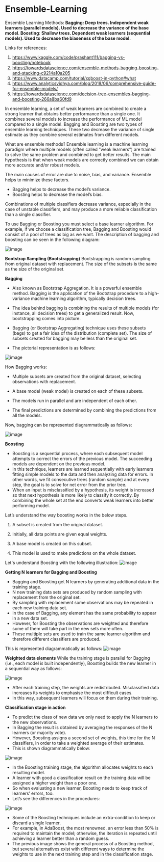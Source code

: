 # Ensemble-Learning
Ensemble Learning Methods:
**Bagging: Deep trees. Independent weak learners (parallel models). Used to decrease the variance of the base model.
Boosting: Shallow trees. Dependent weak learners (sequential models). Used to decrease the biaseness of the base model.**

Links for references:
1. https://www.kaggle.com/code/prashant111/bagging-vs-boosting/notebook
2. https://towardsdatascience.com/ensemble-methods-bagging-boosting-and-stacking-c9214a10a205
3. https://www.datacamp.com/tutorial/xgboost-in-python#what
4. https://www.analyticsvidhya.com/blog/2018/06/comprehensive-guide-for-ensemble-models/
5. https://towardsdatascience.com/decision-tree-ensembles-bagging-and-boosting-266a8ba60fd9

In ensemble learning, a set of weak learners are combined to create a strong learner that obtains better performance than a single one. It combines several models to increase the performance of ML model compared to a single model. Bagging and Boosting are two types of ensemble learning techniques. These two decrease the variance of single estimate as they combine several estimates from different models.

What are ensemble methods?
Ensemble learning is a machine learning paradigm where multiple models (often called “weak learners”) are trained to solve the same problem and combined to get better results. The main hypothesis is that when weak models are correctly combined we can obtain more accurate and/or robust models.

The main causes of error are due to noise, bias, and variance. Ensemble helps to minimize these factors.

+ Bagging helps to decrease the model’s variance.
+ Boosting helps to decrease the model’s bias.

Combinations of multiple classifiers decrease variance, especially in the case of unstable classifiers, and may produce a more reliable classification than a single classifier.

To use Bagging or Boosting you must select a base learner algorithm. For example, if we choose a classification tree, Bagging and Boosting would consist of a pool of trees as big as we want. The description of bagging and boosting can be seen in the following diagram:

![image](https://user-images.githubusercontent.com/96954071/173231121-4aaf0a75-5e3c-4e7e-a0bd-63efdab82a0d.png)

**Bootstrap Sampling (Bootstrapping)**
Bootstrapping is random sampling from original dataset with replacement. The size of the subsets is the same as the size of the original set.

**Bagging**
+ Also known as Bootstrap Aggregation. It is a powerful ensemble method. Bagging is the application of the Bootstrap procedure to a high-variance machine learning algorithm, typically decision trees.

+ The idea behind bagging is combining the results of multiple models (for instance, all decision trees) to get a generalized result. Now, bootstrapping comes into picture.

+ Bagging (or Bootstrap Aggregating) technique uses these subsets (bags) to get a fair idea of the distribution (complete set). The size of subsets created for bagging may be less than the original set.

+ The pictorial representation is as follows:

![image](https://user-images.githubusercontent.com/96954071/173240546-7ea9d5f3-aa22-4bbe-aa4c-ed9afe879189.png)

How Bagging works:

+ Multiple subsets are created from the original dataset, selecting observations with replacement.

+ A base model (weak model) is created on each of these subsets.

+ The models run in parallel and are independent of each other.

+ The final predictions are determined by combining the predictions from all the models.

Now, bagging can be represented diagrammatically as follows:

![image](https://user-images.githubusercontent.com/96954071/173240617-1a9d2e9a-9cb7-46fe-9112-3f489adcc5ac.png)

**Boosting**

* Boosting is a sequential process, where each subsequent model attempts to correct the errors of the previous model. The succeeding models are dependent on the previous model.
* In this technique, learners are learned sequentially with early learners fitting simple models to the data and then analyzing data for errors. In other words, we fit consecutive trees (random sample) and at every step, the goal is to solve for net error from the prior tree.
* When an input is misclassified by a hypothesis, its weight is increased so that next hypothesis is more likely to classify it correctly. By combining the whole set at the end converts weak learners into better performing model.
 
Let’s understand the way boosting works in the below steps.

1. A subset is created from the original dataset.

2. Initially, all data points are given equal weights.

3. A base model is created on this subset.

4. This model is used to make predictions on the whole dataset.

Let's understand Boosting with the following illustration:
![image](https://user-images.githubusercontent.com/96954071/173283063-f549805b-3fdc-467c-a997-179be2905d51.png)

**Getting N learners for Bagging and Boosting**

+ Bagging and Boosting get N learners by generating additional data in the training stage.
+ N new training data sets are produced by random sampling with replacement from the original set.
+ By sampling with replacement some observations may be repeated in each new training data set.
+ In the case of Bagging, any element has the same probability to appear in a new data set.
+ However, for Boosting the observations are weighted and therefore some of them will take part in the new sets more often.
+ These multiple sets are used to train the same learner algorithm and therefore different classifiers are produced.

This is represented diagrammatically as follows:
![image](https://user-images.githubusercontent.com/96954071/173543234-203158bd-c016-4ce8-81ad-8b2fddcbf2bb.png)

**Weighted data elements**
While the training stage is parallel for Bagging (i.e., each model is built independently), Boosting builds the new learner in a sequential way as follows:

![image](https://user-images.githubusercontent.com/96954071/173543653-44118298-ddc2-4223-8183-9a0f67f47e37.png)

+ After each training step, the weights are redistributed. Misclassified data increases its weights to emphasise the most difficult cases.
+ In this way, subsequent learners will focus on them during their training.

**Classification stage in action**
+ To predict the class of new data we only need to apply the N learners to the new observations.
+ In Bagging the result is obtained by averaging the responses of the N learners (or majority vote).
+ However, Boosting assigns a second set of weights, this time for the N classifiers, in order to take a weighted average of their estimates.
+ This is shown diagrammatically below:

![image](https://user-images.githubusercontent.com/96954071/173544611-db5567dd-3f92-40c9-b192-3124f6259efc.png)

+ In the Boosting training stage, the algorithm allocates weights to each resulting model.
+ A learner with good a classification result on the training data will be assigned a higher weight than a poor one.
+ So when evaluating a new learner, Boosting needs to keep track of learners’ errors, too.
+ Let’s see the differences in the procedures:

![image](https://user-images.githubusercontent.com/96954071/173545480-d0e09331-b6ef-4673-b1eb-ef7de06d2a77.png)

+ Some of the Boosting techniques include an extra-condition to keep or discard a single learner.
+ For example, in AdaBoost, the most renowned, an error less than 50% is required to maintain the model; otherwise, the iteration is repeated until achieving a learner better than a random guess.
+ The previous image shows the general process of a Boosting method, but several alternatives exist with different ways to determine the weights to use in the next training step and in the classification stage.



